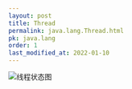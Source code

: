 ```yaml
---
layout: post
title: Thread
permalink: java.lang.Thread.html
pk: java.lang
order: 1
last_modified_at: 2022-01-10
---
```


![线程状态图](http://www.plantuml.com/plantuml/png/XP1D3i8W48NtFSN4ZM3IU0CNUWEtfWjAHulYW33KwEaL_4jCeyjvxtjlOCHCGhs0JMGLMCXcdOXKQx7AuiedYBh7BbaCnJAqAqv892HeT_GM6MCZPhAgdW2CHqlhXx6uvGosrkb3Ld10ucQPH-ogkbwCXCfBBwJxuCXSiNlXO0XSkqVDqmXP0k-S_GgUbRd_48ufClHgm0AEDcJoqL22vDXiBqBE3J66a7m-r9_Dav_-1EhaSxNIfsG2FgptcMu0)